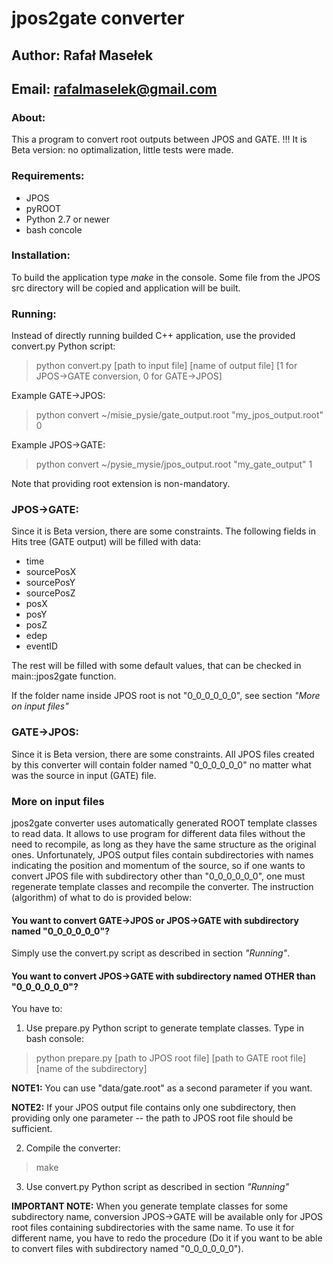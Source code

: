 # jpos2gate converter

## Author: Rafał Masełek
## Email: rafalmaselek@gmail.com

### About:
This a program to convert root outputs between JPOS and GATE. 
!!! It is Beta version: no optimalization, little tests were made.

### Requirements:
+ JPOS
+ pyROOT
+ Python 2.7 or newer
+ bash concole

### Installation:
To build the application type *make* in the console. Some file from the JPOS src directory will be copied and application will be built.

### Running:
Instead of directly running builded C++ application, use the provided convert.py Python script:
>python convert.py [path to input file] [name of output file] [1 for JPOS->GATE conversion, 0 for GATE->JPOS]

Example GATE->JPOS:
>python convert ~/misie_pysie/gate_output.root "my_jpos_output.root" 0


Example JPOS->GATE:
>python convert ~/pysie_mysie/jpos_output.root "my_gate_output" 1

Note that providing root extension is non-mandatory.

### JPOS->GATE:
Since it is Beta version, there are some constraints. The following fields in Hits tree (GATE output) will be filled with data:
+ time
+ sourcePosX
+ sourcePosY
+ sourcePosZ
+ posX
+ posY
+ posZ
+ edep
+ eventID

The rest will be filled with some default values, that can be checked in main::jpos2gate function.

If the folder name inside JPOS root is not "0_0_0_0_0_0", see section *"More on input files"*

### GATE->JPOS:
Since it is Beta version, there are some constraints. All JPOS files created by this converter will contain
folder named "0_0_0_0_0_0" no matter what was the source in input (GATE) file.


### More on input files
jpos2gate converter uses automatically generated ROOT template classes to read data. It allows to use program for different data files without the need to recompile, as long as they have the same structure as the original ones. Unfortunately, JPOS output files contain subdirectories with names indicating the position and momentum of the source, so if one wants to convert JPOS file with subdirectory other than "0_0_0_0_0_0", one must regenerate template classes and recompile the converter. The instruction (algorithm) of what to do is provided below:

#### You want to convert GATE->JPOS or JPOS->GATE with subdirectory named "0_0_0_0_0_0"? 

Simply use the convert.py script as described in section *"Running"*.

#### You want to convert JPOS->GATE with subdirectory named OTHER than "0_0_0_0_0_0"?

You have to:
1. Use prepare.py Python script to generate template classes. Type in bash console:
>python prepare.py [path to JPOS root file] [path to GATE root file] [name of the subdirectory]

**NOTE1:** You can use "data/gate.root" as a second parameter if you want.

**NOTE2:** If your JPOS output file contains only one subdirectory, then providing only one parameter -- the path to JPOS
root file should be sufficient.

2. Compile the converter:

>make

3. Use convert.py Python script as described in section *"Running"*

**IMPORTANT NOTE:** When you generate template classes for some subdirectory name, conversion 
JPOS->GATE will be available only for JPOS root files containing subdirectories with the same name.
To use it for different name, you have to redo the procedure (Do it if you want to be able to convert files
with subdirectory named "0_0_0_0_0_0").